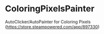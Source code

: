 # ColoringPixelsPainter
AutoClicker/AutoPainter for Coloring Pixels (https://store.steampowered.com/app/897330)
